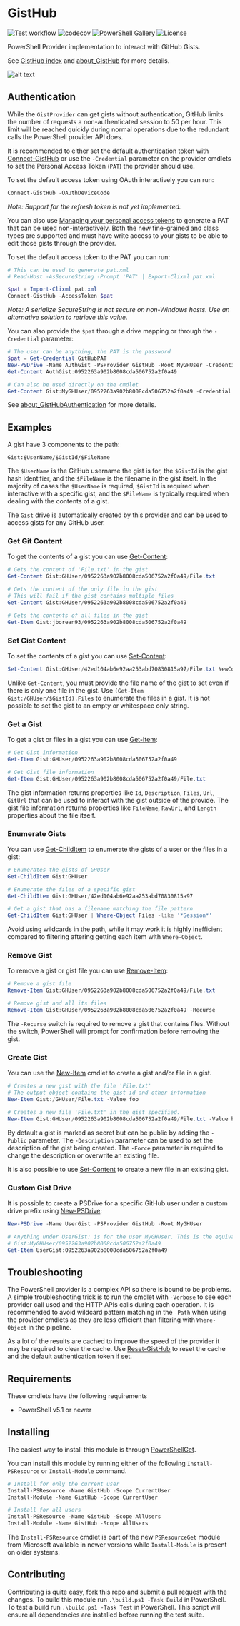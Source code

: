 # GistHub
[![Test workflow](https://github.com/jborean93/PowerShell-GistHub/workflows/Test%20/badge.svg)](https://github.com/jborean93/PowerShell-GistHub/actions/workflows/ci.yml)
[![codecov](https://codecov.io/gh/jborean93/PowerShell-GistHub/branch/main/graph/badge.svg?token=b51IOhpLfQ)](https://codecov.io/gh/jborean93/PowerShell-GistHub)
[![PowerShell Gallery](https://img.shields.io/powershellgallery/dt/GistHub.svg)](https://www.powershellgallery.com/packages/GistHub)
[![License](https://img.shields.io/badge/license-MIT-blue.svg)](https://github.com/jborean93/PowerShell-GistHub/blob/main/LICENSE)

PowerShell Provider implementation to interact with GitHub Gists.

See [GistHub index](docs/en-US/GistHub.md) and [about_GistHub](./docs/en-US/about_GistHub.md) for more details.

![alt text](.github/GistHub.png)

## Authentication
While the `GistProvider` can get gists without authentication, GitHub limits the number of requests a non-authenticated session to 50 per hour.
This limit will be reached quickly during normal operations due to the redundant calls the PowerShell provider API does.

It is recommended to either set the default authentication token with [Connect-GistHub](./docs/en-US/Connect-GistHub.md) or use the `-Credential` parameter on the provider cmdlets to set the Personal Access Token (`PAT`) the provider should use.

To set the default access token using OAuth interactively you can run:

```powershell
Connect-GistHub -OAuthDeviceCode
```

_Note: Support for the refresh token is not yet implemented._

You can also use [Managing your personal access tokens](https://docs.github.com/en/authentication/keeping-your-account-and-data-secure/managing-your-personal-access-tokens) to generate a PAT that can be used non-interactively.
Both the new fine-grained and class types are supported and must have write access to your gists to be able to edit those gists through the provider.

To set the default access token to the PAT you can run:

```powershell
# This can be used to generate pat.xml
# Read-Host -AsSecureString -Prompt 'PAT' | Export-Clixml pat.xml

$pat = Import-Clixml pat.xml
Connect-GistHub -AccessToken $pat
```

_Note: A serialize SecureString is not secure on non-Windows hosts. Use an alternative solution to retrieve this value._

You can also provide the `$pat` through a drive mapping or through the `-Credential` parameter:

```powershell
# The user can be anything, the PAT is the password
$pat = Get-Credential GitHubPAT
New-PSDrive -Name AuthGist -PSProvider GistHub -Root MyGHUser -Credential $pat
Get-Content AuthGist:0952263a902b8008cda506752a2f0a49

# Can also be used directly on the cmdlet
Get-Content Gist:MyGHUser/0952263a902b8008cda506752a2f0a49 -Credential $pat
```

See [about_GistHubAuthentication](./docs/en-US/about_GistHubAuthentication.md) for more details.

## Examples
A gist have 3 components to the path:

```
Gist:$UserName/$GistId/$FileName
```

The `$UserName` is the GitHub username the gist is for, the `$GistId` is the gist hash identifier, and the `$FileName` is the filename in the gist itself.
In the majority of cases the `$UserName` is required, `$GistId` is required when interactive with a specific gist, and the `$FileName` is typically required when dealing with the contents of a gist.

The `Gist` drive is automatically created by this provider and can be used to access gists for any GitHub user.

### Get Git Content
To get the contents of a gist you can use [Get-Content](https://learn.microsoft.com/en-us/powershell/module/microsoft.powershell.management/get-content?view=powershell-7.4):

```powershell
# Gets the content of 'File.txt' in the gist
Get-Content Gist:GHUser/0952263a902b8008cda506752a2f0a49/File.txt

# Gets the content of the only file in the gist
# This will fail if the gist contains multiple files
Get-Content Gist:GHUser/0952263a902b8008cda506752a2f0a49

# Gets the contents of all files in the gist
Get-Item Gist:jborean93/0952263a902b8008cda506752a2f0a49
```

### Set Gist Content
To set the contents of a gist you can use [Set-Content](https://learn.microsoft.com/en-us/powershell/module/microsoft.powershell.management/set-content?view=powershell-7.4):

```powershell
Set-Content Gist:GHUser/42ed104ab6e92aa253abd70830815a97/File.txt NewContent
```

Unlike `Get-Content`, you must provide the file name of the gist to set even if there is only one file in the gist.
Use `(Get-Item Gist:/GHUser/$GistId).Files` to enumerate the files in a gist.
It is not possible to set the gist to an empty or whitespace only string.

### Get a Gist
To get a gist or files in a gist you can use [Get-Item](https://learn.microsoft.com/en-us/powershell/module/microsoft.powershell.management/get-item?view=powershell-7.4):

```powershell
# Get Gist information
Get-Item Gist:GHUser/0952263a902b8008cda506752a2f0a49

# Get Gist file information
Get-Item Gist:GHUser/0952263a902b8008cda506752a2f0a49/File.txt
```

The gist information returns properties like `Id`, `Description`, `Files`, `Url`, `GitUrl` that can be used to interact with the gist outside of the provide.
The gist file information returns properties like `FileName`, `RawUrl`, and `Length` properties about the file itself.

### Enumerate Gists
You can use [Get-ChildItem](https://learn.microsoft.com/en-us/powershell/module/microsoft.powershell.management/get-childitem?view=powershell-7.4) to enumerate the gists of a user or the files in a gist:

```powershell
# Enumerates the gists of GHUser
Get-ChildItem Gist:GHUser

# Enumerate the files of a specific gist
Get-ChildItem Gist:GHUser/42ed104ab6e92aa253abd70830815a97

# Get a gist that has a filename matching the file pattern
Get-ChildItem Gist:GHUser | Where-Object Files -like '*Session*'
```

Avoid using wildcards in the path, while it may work it is highly inefficient compared to filtering aftering getting each item with `Where-Object`.

### Remove Gist
To remove a gist or gist file you can use [Remove-Item](https://learn.microsoft.com/en-us/powershell/module/microsoft.powershell.management/remove-item?view=powershell-7.4):

```powershell
# Remove a gist file
Remove-Item Gist:GHUser/0952263a902b8008cda506752a2f0a49/File.txt

# Remove gist and all its files
Remove-Item Gist:GHUser/0952263a902b8008cda506752a2f0a49 -Recurse
```

The `-Recurse` switch is required to remove a gist that contains files.
Without the switch, PowerShell will prompt for confirmation before removing the gist.

### Create Gist
You can use the [New-Item](https://learn.microsoft.com/en-us/powershell/module/microsoft.powershell.management/new-item?view=powershell-7.4) cmdlet to create a gist and/or file in a gist.

```powershell
# Creates a new gist with the file 'File.txt'
# The output object contains the gist id and other information
New-Item Gist:/GHUser/File.txt -Value foo

# Creates a new file 'File.txt' in the gist specified.
New-Item Gist:GHUser/0952263a902b8008cda506752a2f0a49/File.txt -Value bar
```

By default a gist is marked as secret but can be public by adding the `-Public` parameter.
The `-Description` parameter can be used to set the description of the gist being created.
The `-Force` parameter is required to change the description or overwrite an existing file.

It is also possible to use [Set-Content](https://learn.microsoft.com/en-us/powershell/module/microsoft.powershell.management/set-content?view=powershell-7.4) to create a new file in an existing gist.

### Custom Gist Drive
It is possible to create a PSDrive for a specific GitHub user under a custom drive prefix using [New-PSDrive](https://learn.microsoft.com/en-us/powershell/module/microsoft.powershell.management/new-psdrive?view=powershell-7.4):

```powershell
New-PSDrive -Name UserGist -PSProvider GistHub -Root MyGHUser

# Anything under UserGist: is for the user MyGHUser. This is the equivalent to
# Gist:MyGHUser/0952263a902b8008cda506752a2f0a49
Get-Item UserGist:0952263a902b8008cda506752a2f0a49
```

## Troubleshooting
The PowerShell provider is a complex API so there is bound to be problems.
A simple troubleshooting trick is to run the cmdlet with `-Verbose` to see each provider call used and the HTTP APIs calls during each operation.
It is recommended to avoid wildcard pattern matching in the `-Path` when using the provider cmdlets as they are less efficient than filtering with `Where-Object` in the pipeline.

As a lot of the results are cached to improve the speed of the provider it may be required to clear the cache.
Use [Reset-GistHub](./docs/en-US/Reset-GistHub.md) to reset the cache and the default authentication token if set.

## Requirements
These cmdlets have the following requirements

* PowerShell v5.1 or newer

## Installing
The easiest way to install this module is through [PowerShellGet](https://docs.microsoft.com/en-us/powershell/gallery/overview).

You can install this module by running either of the following `Install-PSResource` or `Install-Module` command.

```powershell
# Install for only the current user
Install-PSResource -Name GistHub -Scope CurrentUser
Install-Module -Name GistHub -Scope CurrentUser

# Install for all users
Install-PSResource -Name GistHub -Scope AllUsers
Install-Module -Name GistHub -Scope AllUsers
```

The `Install-PSResource` cmdlet is part of the new `PSResourceGet` module from Microsoft available in newer versions while `Install-Module` is present on older systems.

## Contributing
Contributing is quite easy, fork this repo and submit a pull request with the changes.
To build this module run `.\build.ps1 -Task Build` in PowerShell.
To test a build run `.\build.ps1 -Task Test` in PowerShell.
This script will ensure all dependencies are installed before running the test suite.
